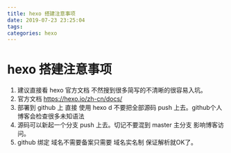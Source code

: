 ```yaml
---
title: hexo 搭建注意事项
date: 2019-07-23 23:25:04
tags:
categories: hexo
---
```

# hexo 搭建注意事项
1. 建议直接看 hexo 官方文档  不然搜到很多简写的不清晰的很容易入坑。
2. 官方文档 https://hexo.io/zh-cn/docs/
3. 部署到 github 上 直接 使用 hexo d 不要把全部源码 push 上去。github个人博客会检查很多未知语法<br>
4. 源码可以新起一个分支 push 上去。切记不要混到 master 主分支 影响博客访问。
5. github 绑定 域名不需要备案只需要 域名实名制 保证解析就OK了。
